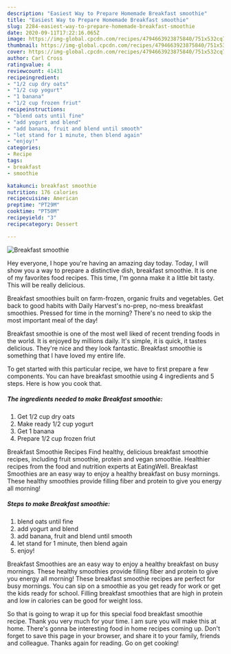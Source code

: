 ```yaml
---
description: "Easiest Way to Prepare Homemade Breakfast smoothie"
title: "Easiest Way to Prepare Homemade Breakfast smoothie"
slug: 2284-easiest-way-to-prepare-homemade-breakfast-smoothie
date: 2020-09-11T17:22:16.065Z
image: https://img-global.cpcdn.com/recipes/4794663923875840/751x532cq70/breakfast-smoothie-recipe-main-photo.jpg
thumbnail: https://img-global.cpcdn.com/recipes/4794663923875840/751x532cq70/breakfast-smoothie-recipe-main-photo.jpg
cover: https://img-global.cpcdn.com/recipes/4794663923875840/751x532cq70/breakfast-smoothie-recipe-main-photo.jpg
author: Carl Cross
ratingvalue: 4
reviewcount: 41431
recipeingredient:
- "1/2 cup dry oats"
- "1/2 cup yogurt"
- "1 banana"
- "1/2 cup frozen friut"
recipeinstructions:
- "blend oats until fine"
- "add yogurt and blend"
- "add banana, fruit and blend until smooth"
- "let stand for 1 minute, then blend again"
- "enjoy!"
categories:
- Recipe
tags:
- breakfast
- smoothie

katakunci: breakfast smoothie 
nutrition: 176 calories
recipecuisine: American
preptime: "PT29M"
cooktime: "PT50M"
recipeyield: "3"
recipecategory: Dessert

---
```



![Breakfast smoothie](https://img-global.cpcdn.com/recipes/4794663923875840/751x532cq70/breakfast-smoothie-recipe-main-photo.jpg)

Hey everyone, I hope you're having an amazing day today. Today, I will show you a way to prepare a distinctive dish, breakfast smoothie. It is one of my favorites food recipes. This time, I'm gonna make it a little bit tasty. This will be really delicious.

Breakfast smoothies built on farm-frozen, organic fruits and vegetables. Get back to good habits with Daily Harvest&#39;s no-prep, no-mess breakfast smoothies. Pressed for time in the morning? There&#39;s no need to skip the most important meal of the day!

Breakfast smoothie is one of the most well liked of recent trending foods in the world. It is enjoyed by millions daily. It's simple, it is quick, it tastes delicious. They're nice and they look fantastic. Breakfast smoothie is something that I have loved my entire life.


To get started with this particular recipe, we have to first prepare a few components. You can have breakfast smoothie using 4 ingredients and 5 steps. Here is how you cook that.

<!--inarticleads1-->

##### The ingredients needed to make Breakfast smoothie:

1. Get 1/2 cup dry oats
1. Make ready 1/2 cup yogurt
1. Get 1 banana
1. Prepare 1/2 cup frozen friut


Breakfast Smoothie Recipes Find healthy, delicious breakfast smoothie recipes, including fruit smoothie, protein and vegan smoothie. Healthier recipes from the food and nutrition experts at EatingWell. Breakfast Smoothies are an easy way to enjoy a healthy breakfast on busy mornings. These healthy smoothies provide filling fiber and protein to give you energy all morning! 

<!--inarticleads2-->

##### Steps to make Breakfast smoothie:

1. blend oats until fine
1. add yogurt and blend
1. add banana, fruit and blend until smooth
1. let stand for 1 minute, then blend again
1. enjoy!


Breakfast Smoothies are an easy way to enjoy a healthy breakfast on busy mornings. These healthy smoothies provide filling fiber and protein to give you energy all morning! These breakfast smoothie recipes are perfect for busy mornings. You can sip on a smoothie as you get ready for work or get the kids ready for school. Filling breakfast smoothies that are high in protein and low in calories can be good for weight loss. 

So that is going to wrap it up for this special food breakfast smoothie recipe. Thank you very much for your time. I am sure you will make this at home. There's gonna be interesting food in home recipes coming up. Don't forget to save this page in your browser, and share it to your family, friends and colleague. Thanks again for reading. Go on get cooking!

